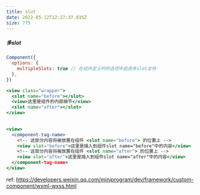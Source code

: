 ```yaml
---
title: slot
date: 2022-05-12T12:27:37.835Z
size: 775
---
```

##### 多slot

```jsx
Component({
  options: {
    multipleSlots: true // 在组件定义时的选项中启用多slot支持
  },
})

<view class="wrapper">
  <slot name="before"></slot>
  <view>这里是组件的内部细节</view>
  <slot name="after"></slot>
</view>

  
<view>
  <component-tag-name>
    <!-- 这部分内容将被放置在组件 <slot name="before"> 的位置上 -->
    <view slot="before">这里是插入到组件slot name="before"中的内容</view>
    <!-- 这部分内容将被放置在组件 <slot name="after"> 的位置上 -->
    <view slot="after">这里是插入到组件slot name="after"中的内容</view>
  </component-tag-name>
</view>
```


ref: https://developers.weixin.qq.com/miniprogram/dev/framework/custom-component/wxml-wxss.html

